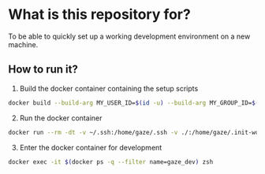 # What is this repository for?

To be able to quickly set up a working development environment on a new machine.

## How to run it?

1. Build the docker container containing the setup scripts

```sh
docker build --build-arg MY_USER_ID=$(id -u) --build-arg MY_GROUP_ID=$(id -g) -t gaze/dev:latest .
```

2. Run the docker container

```sh
docker run --rm -dt -v ~/.ssh:/home/gaze/.ssh -v ./:/home/gaze/.init-work-environment --name gaze_dev gaze/dev:latest
```

3. Enter the docker container for development

```sh
docker exec -it $(docker ps -q --filter name=gaze_dev) zsh
```
